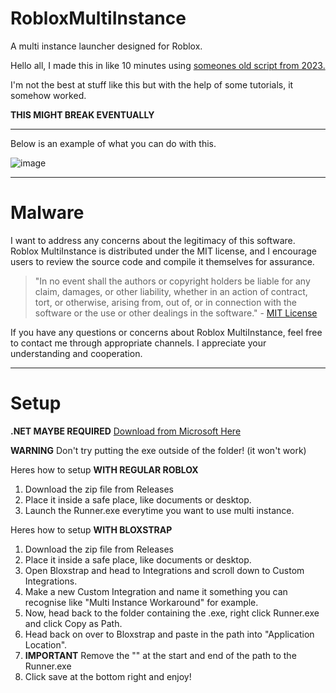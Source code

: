 # RobloxMultiInstance
A multi instance launcher designed for Roblox.

Hello all, I made this in like 10 minutes using [someones old script from 2023.](https://github.com/MiningTcup/Roblox-Multi-Instance/) 

I'm not the best at stuff like this but with the help of some tutorials, it somehow worked.

**THIS MIGHT BREAK EVENTUALLY**

***

Below is an example of what you can do with this.

![image](https://github.com/Leoisawesome/RobloxMultiInstance/assets/110486918/8f9d33b9-21e5-4c6b-8645-9b3753f3eb90)

***
# Malware
I want to address any concerns about the legitimacy of this software. Roblox MultiInstance is distributed under the MIT license, and I encourage users to review the source code and compile it themselves for assurance.

> "In no event shall the authors or copyright holders be liable for any claim, damages, or other liability, whether in an action of contract, tort, or otherwise, arising from, out of, or in connection with the software or the use or other dealings in the software." - [MIT License](https://opensource.org/licenses/MIT)

If you have any questions or concerns about Roblox MultiInstance, feel free to contact me through appropriate channels. I appreciate your understanding and cooperation.
***
# Setup

**.NET MAYBE REQUIRED**
[Download from Microsoft Here](https://dotnet.microsoft.com/en-us/download)

**WARNING**
Don't try putting the exe outside of the folder! (it won't work)

Heres how to setup **WITH REGULAR ROBLOX**
1. Download the zip file from Releases
2. Place it inside a safe place, like documents or desktop.
3. Launch the Runner.exe everytime you want to use multi instance.


Heres how to setup **WITH BLOXSTRAP**
1. Download the zip file from Releases
2. Place it inside a safe place, like documents or desktop.
3. Open Bloxstrap and head to Integrations and scroll down to Custom Integrations.
4. Make a new Custom Integration and name it something you can recognise like "Multi Instance Workaround" for example.
5. Now, head back to the folder containing the .exe, right click Runner.exe and click Copy as Path.
6. Head back on over to Bloxstrap and paste in the path into "Application Location".
7. **IMPORTANT** Remove the "" at the start and end of the path to the Runner.exe
8. Click save at the bottom right and enjoy!



